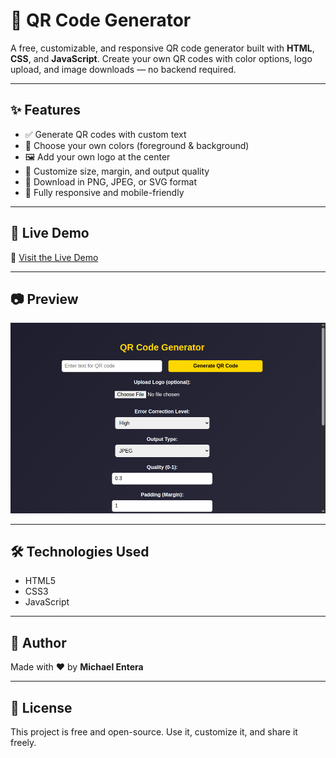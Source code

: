 # 🧾 QR Code Generator

A free, customizable, and responsive QR code generator built with **HTML**, **CSS**, and **JavaScript**. Create your own QR codes with color options, logo upload, and image downloads — no backend required.

---

## ✨ Features

- ✅ Generate QR codes with custom text  
- 🎨 Choose your own colors (foreground & background)  
- 🖼️ Add your own logo at the center  
- 📐 Customize size, margin, and output quality  
- 📁 Download in PNG, JPEG, or SVG format  
- 📱 Fully responsive and mobile-friendly  

---

## 🚀 Live Demo

🔗 [Visit the Live Demo](https://qrcodegenerator-dusky.vercel.app)

---

## 📷 Preview

![Preview](assets/images/screenshot.png)

---

## 🛠️ Technologies Used

- HTML5  
- CSS3  
- JavaScript  

---

## 🙌 Author

Made with ❤️ by **Michael Entera**  

---

## 📄 License

This project is free and open-source. Use it, customize it, and share it freely.
